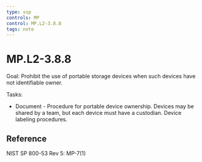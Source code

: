 ```yaml
---
type: ssp
controls: MP
control: MP.L2-3.8.8
tags: note
---
```


# MP.L2-3.8.8

Goal: Prohibit the use of portable storage devices when such devices have not identifiable owner.

Tasks:

- Document - Procedure for portable device ownership. Devices may be shared by a team, but each device must have a custodian. Device labeling procedures.

## Reference

NIST SP 800-53 Rev 5: MP-7(1)